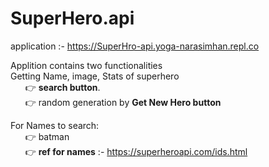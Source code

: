 # SuperHero.api
application :- https://SuperHro-api.yoga-narasimhan.repl.co

Applition contains two functionalities <br>
Getting Name, image, Stats of superhero<br>
&nbsp;&nbsp;&nbsp;&nbsp;&nbsp; :point_right:  <b>search button</b>. <br>
&nbsp;&nbsp;&nbsp;&nbsp;&nbsp; :point_right:  random generation by <b>Get New Hero button</b>

For Names to search:<br>
&nbsp;&nbsp;&nbsp;&nbsp;&nbsp; :point_right: batman<br>
&nbsp;&nbsp;&nbsp;&nbsp;&nbsp; :point_right: <b>ref for names</b> :- https://superheroapi.com/ids.html
